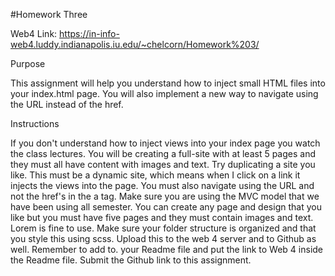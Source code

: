 #Homework Three

Web4 Link: https://in-info-web4.luddy.indianapolis.iu.edu/~chelcorn/Homework%203/

Purpose

This assignment will help you understand how to inject small HTML files into your index.html page. You will also implement a new way to navigate using the URL instead of the href.

Instructions

If you don't understand how to inject views into your index page you watch the class lectures.
You will be creating a full-site with at least 5 pages and they must all have content with images and text. Try duplicating a site you like.
This must be a dynamic site, which means when I click on a link it injects the views into the page.
You must also navigate using the URL and not the href's in the a tag.
Make sure you are using the MVC model that we have been using all semester.
You can create any page and design that you like but you must have five pages and they must contain images and text. Lorem is fine to use.
Make sure your folder structure is organized and that you style this using scss.
Upload this to the web 4 server and to Github as well. Remember to add to. your Readme file and put the link to Web 4 inside the Readme file.
Submit the Github link to this assignment.
